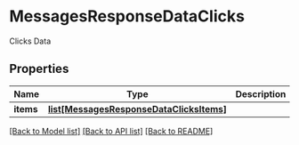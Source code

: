 # MessagesResponseDataClicks

Clicks Data
## Properties
Name | Type | Description | Notes
------------ | ------------- | ------------- | -------------
**items** | [**list[MessagesResponseDataClicksItems]**](MessagesResponseDataClicksItems.md) |  | [optional] 

[[Back to Model list]](../README.md#documentation-for-models) [[Back to API list]](../README.md#documentation-for-api-endpoints) [[Back to README]](../README.md)


